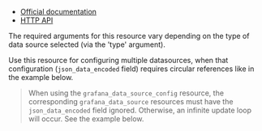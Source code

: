 * [Official documentation](https://grafana.com/docs/grafana/latest/datasources/)
* [HTTP API](https://grafana.com/docs/grafana/latest/developers/http_api/data_source/)

The required arguments for this resource vary depending on the type of data
source selected (via the 'type' argument).

Use this resource for configuring multiple datasources, when that configuration (`json_data_encoded` field) requires circular references like in the example below.

> When using the `grafana_data_source_config` resource, the corresponding `grafana_data_source` resources must have the `json_data_encoded` field ignored. Otherwise, an infinite update loop will occur. See the example below.
